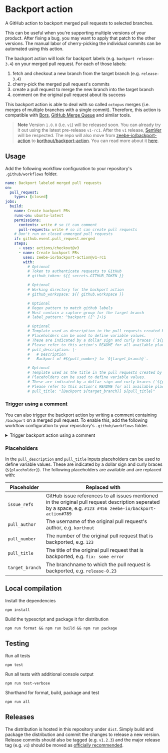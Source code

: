 # Backport action

A GitHub action to backport merged pull requests to selected branches.

This can be useful when you're supporting multiple versions of your product.
After fixing a bug, you may want to apply that patch to the other versions.
The manual labor of cherry-picking the individual commits can be automated using this action.

The backport action will look for backport labels (e.g. `backport release-3.4`) on your merged pull request.
For each of those labels:
1. fetch and checkout a new branch from the target branch (e.g. `release-3.4`)
2. cherry-pick the merged pull request's commits
3. create a pull request to merge the new branch into the target branch
4. comment on the original pull request about its success

This backport action is able to deal with so called `octopus` merges (i.e. merges of multiple branches with a single commit).
Therefore, this action is compatible with [Bors](https://bors.tech/), [GitHub Merge Queue](https://docs.github.com/en/repositories/configuring-branches-and-merges-in-your-repository/configuring-pull-request-merges/managing-a-merge-queue) and similar tools.

> **Note**
> Version `1.0.0` (i.e. `v1`) will be released soon.
> You can already try it out using the latest pre-release `v1-rc1`.
> After the `v1` release, [SemVer](https://semver.org/) will be respected.
> The repo will also move from [zeebe-io/backport-action](https://github.com/zeebe-io/backport-action) to [korthout/backport-action](https://github.com/korthout/backport-action).
> You can read more about it [here](https://github.com/zeebe-io/backport-action/issues/289).

## Usage

Add the following workflow configuration to your repository's `.github/workflows` folder.

```yaml
name: Backport labeled merged pull requests
on:
  pull_request:
    types: [closed]
jobs:
  build:
    name: Create backport PRs
    runs-on: ubuntu-latest
    permissions:
      contents: write # so it can comment
      pull-requests: write # so it can create pull requests
    # Don't run on closed unmerged pull requests
    if: github.event.pull_request.merged
    steps:
      - uses: actions/checkout@v3
      - name: Create backport PRs
        uses: zeebe-io/backport-action@v1-rc1
        with:
          # Optional
          # Token to authenticate requests to GitHub
          # github_token: ${{ secrets.GITHUB_TOKEN }}

          # Optional
          # Working directory for the backport action
          # github_workspace: ${{ github.workspace }}

          # Optional
          # Regex pattern to match github labels
          # Must contain a capture group for the target branch
          # label_pattern: ^backport ([^ ]+)$

          # Optional
          # Template used as description in the pull requests created by this action.
          # Placeholders can be used to define variable values.
          # These are indicated by a dollar sign and curly braces (`${placeholder}`).
          # Please refer to this action's README for all available placeholders.
          # pull_description: |-
          #   # Description
          #   Backport of #${pull_number} to `${target_branch}`.

          # Optional
          # Template used as the title in the pull requests created by this action.
          # Placeholders can be used to define variable values.
          # These are indicated by a dollar sign and curly braces (`${placeholder}`).
          # Please refer to this action's README for all available placeholders.
          # pull_title: "[Backport ${target_branch}] ${pull_title}"
```

### Trigger using a comment

You can also trigger the backport action by writing a comment containing `/backport` on a merged pull request.
To enable this, add the following workflow configuration to your repository's `.github/workflows` folder.

<details><summary>Trigger backport action using a comment</summary>
 <p>

```yaml
name: Backport labeled merged pull requests
on:
  pull_request:
    types: [closed]
  issue_comment:
    types: [created]
jobs:
  build:
    name: Create backport PRs
    runs-on: ubuntu-latest
    permissions:
      contents: write # so it can comment
      pull-requests: write # so it can create pull requests
    # Only run when pull request is merged
    # or when a comment containing `/backport` is created by someone other than the 
    # https://github.com/backport-action bot user (user id: 97796249). Note that if you use your
    # own PAT as `github_token`, that you should replace this id with yours.
    if: >
      (
        github.event_name == 'pull_request' &&
        github.event.pull_request.merged
      ) || (
        github.event_name == 'issue_comment' &&
        github.event.issue.pull_request &&
        github.event.comment.user.id != 97796249 &&
        contains(github.event.comment.body, '/backport')
      )
    steps:
      - uses: actions/checkout@v3
      - name: Create backport PRs
        uses: zeebe-io/backport-action@v1-rc1
        with:
          # Optional
          # Token to authenticate requests to GitHub
          # github_token: ${{ secrets.GITHUB_TOKEN }}

          # Optional
          # Working directory for the backport action
          # github_workspace: ${{ github.workspace }}

          # Optional
          # Regex pattern to match github labels
          # Must contain a capture group for the target branch
          # label_pattern: ^backport ([^ ]+)$

          # Optional
          # Template used as description in the pull requests created by this action.
          # Placeholders can be used to define variable values.
          # These are indicated by a dollar sign and curly braces (`${placeholder}`).
          # Please refer to this action's README for all available placeholders.
          # pull_description: |-
          #   # Description
          #   Backport of #${pull_number} to `${target_branch}`.

          # Optional
          # Template used as the title in the pull requests created by this action.
          # Placeholders can be used to define variable values.
          # These are indicated by a dollar sign and curly braces (`${placeholder}`).
          # Please refer to this action's README for all available placeholders.
          # pull_title: "[Backport ${target_branch}] ${pull_title}"
```

</p>
</details>

### Placeholders
In the `pull_description` and `pull_title` inputs placeholders can be used to define variable values.
These are indicated by a dollar sign and curly braces (`${placeholder}`).
The following placeholders are available and are replaced with:

Placeholder | Replaced with
------------|------------
`issue_refs` | GitHub issue references to all issues mentioned in the original pull request description seperated by a space, e.g. `#123 #456 zeebe-io/backport-action#789`
`pull_author` | The username of the original pull request's author, e.g. `korthout`
`pull_number` | The number of the original pull request that is backported, e.g. `123`
`pull_title` | The title of the original pull request that is backported, e.g. `fix: some error`
`target_branch`| The branchname to which the pull request is backported, e.g. `release-0.23`

## Local compilation

Install the dependencies

```
npm install
```

Build the typescript and package it for distribution

```
npm run format && npm run build && npm run package
```

## Testing

Run all tests

```
npm test
```

Run all tests with additional console output

```
npm run test-verbose
```

Shorthand for format, build, package and test

```
npm run all
```

## Releases

The distribution is hosted in this repository under `dist`.
Simply build and package the distribution and commit the changes to release a new version.
Release commits should also be tagged (e.g. `v1.2.3`) and the major release tag (e.g. `v1`) should be moved as [officially recommended](https://github.com/actions/toolkit/blob/master/docs/action-versioning.md).
